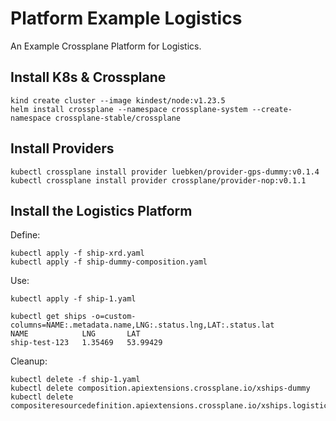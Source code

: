 # Platform Example Logistics

An Example Crossplane Platform for Logistics. 

## Install K8s & Crossplane
```
kind create cluster --image kindest/node:v1.23.5
helm install crossplane --namespace crossplane-system --create-namespace crossplane-stable/crossplane
```

## Install Providers
```
kubectl crossplane install provider luebken/provider-gps-dummy:v0.1.4
kubectl crossplane install provider crossplane/provider-nop:v0.1.1
```

## Install the Logistics Platform
Define:
```
kubectl apply -f ship-xrd.yaml
kubectl apply -f ship-dummy-composition.yaml
```

Use:
```
kubectl apply -f ship-1.yaml

kubectl get ships -o=custom-columns=NAME:.metadata.name,LNG:.status.lng,LAT:.status.lat
NAME            LNG       LAT
ship-test-123   1.35469   53.99429
```

Cleanup:
```
kubectl delete -f ship-1.yaml
kubectl delete composition.apiextensions.crossplane.io/xships-dummy
kubectl delete compositeresourcedefinition.apiextensions.crossplane.io/xships.logistics.example.com
```